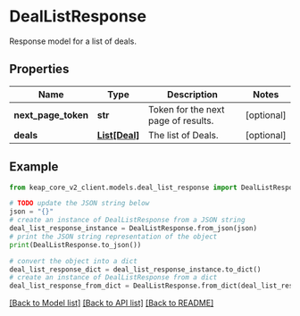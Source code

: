 # DealListResponse

Response model for a list of deals.

## Properties

Name | Type | Description | Notes
------------ | ------------- | ------------- | -------------
**next_page_token** | **str** | Token for the next page of results. | [optional] 
**deals** | [**List[Deal]**](Deal.md) | The list of Deals. | [optional] 

## Example

```python
from keap_core_v2_client.models.deal_list_response import DealListResponse

# TODO update the JSON string below
json = "{}"
# create an instance of DealListResponse from a JSON string
deal_list_response_instance = DealListResponse.from_json(json)
# print the JSON string representation of the object
print(DealListResponse.to_json())

# convert the object into a dict
deal_list_response_dict = deal_list_response_instance.to_dict()
# create an instance of DealListResponse from a dict
deal_list_response_from_dict = DealListResponse.from_dict(deal_list_response_dict)
```
[[Back to Model list]](../README.md#documentation-for-models) [[Back to API list]](../README.md#documentation-for-api-endpoints) [[Back to README]](../README.md)


